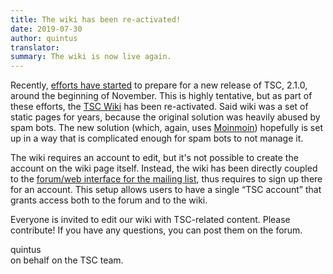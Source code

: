 ```yaml
---
title: The wiki has been re-activated!
date: 2019-07-30
author: quintus
translator:
summary: The wiki is now live again.
---
```


Recently, [efforts have started][1] to prepare for a new release of
TSC, 2.1.0, around the beginning of November. This is highly
tentative, but as part of these efforts, the [TSC Wiki][2] has been
re-activated. Said wiki was a set of static pages for years, because
the original solution was heavily abused by spam bots. The new
solution (which, again, uses [Moinmoin][3]) hopefully is set up in a
way that is complicated enough for spam bots to not manage it.

The wiki requires an account to edit, but it's not possible to create
the account on the wiki page itself. Instead, the wiki has been
directly coupled to the [forum/web interface for the mailing list][4], thus
requires to sign up there for an account. This setup allows users
to have a single “TSC account” that grants access both to the forum
and to the wiki.

Everyone is invited to edit our wiki with TSC-related content. Please
contribute! If you have any questions, you can post them on the forum.

quintus<br/>
on behalf on the TSC team.

[1]: https://lists.secretchronicles.org/hyperkitty/list/tsc-devel@lists.secretchronicles.org/thread/KDYYKLITRZLCU7GI5WQ2REO6QKKVBBUO/
[2]: https://wiki.secretchronicles.org/
[3]: https://moinmo.in/
[4]: https://lists.secretchronicles.org/hyperkitty/list/tsc-devel@lists.secretchronicles.org/
